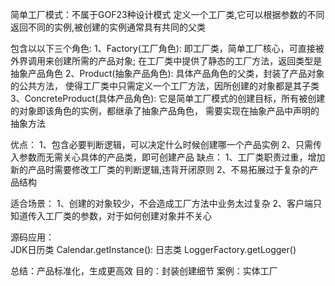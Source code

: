 简单工厂模式：不属于GOF23种设计模式
定义一个工厂类,它可以根据参数的不同返回不同的实例,被创建的实例通常具有共同的父类

包含以以下三个角色:
1、Factory(工厂角色):
        即工厂类，简单工厂核心，可直接被外界调用来创建所需的产品对象;
        在工厂类中提供了静态的工厂方法，返回类型是抽象产品角色
2、Product(抽象产品角色):
        具体产品角色的父类，封装了产品对象的公共方法，
        使得工厂类中只需定义一个工厂方法，因所创建的对象都是其子类
3、ConcreteProduct(具体产品角色):
        它是简单工厂模式的创建目标，所有被创建的对象即该角色的实例，都继承了抽象产品角色，
        需要实现在抽象产品中声明的抽象方法

优点：
   1、包含必要判断逻辑，可以决定什么时候创建哪一个产品实例
   2、只需传入参数而无需关心具体的产品类，即可创建产品
缺点：
   1、工厂类职责过重，增加新的产品时需要修改工厂类的判断逻辑,违背开闭原则
   2、不易拓展过于复杂的产品结构

适合场景：
   1、创建的对象较少，不会造成工厂方法中业务太过复杂
   2、客户端只知道传入工厂类的参数，对于如何创建对象并不关心

源码应用：      
JDK日历类  Calendar.getInstance():
日志类  LoggerFactory.getLogger()

总结：产品标准化，生成更高效
目的：封装创建细节
案例：实体工厂
